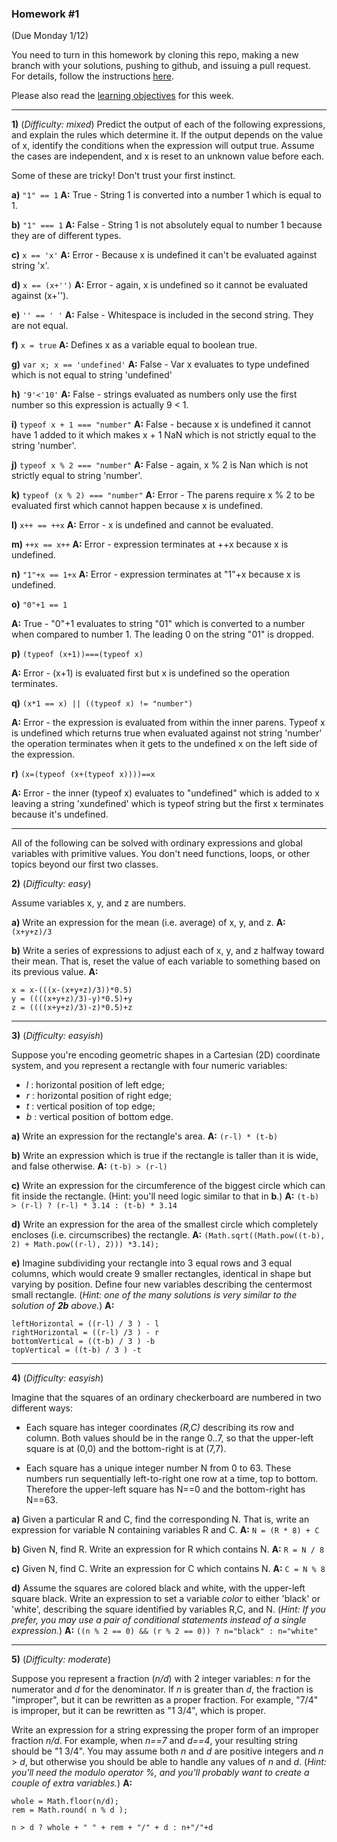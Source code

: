 ### Homework #1
(Due Monday 1/12)

You need to turn in this homework by cloning this repo, making a new branch with your solutions, pushing to github, and issuing a pull request.
For details, follow the instructions [here](http://portlandcodeschool.github.io/jse/2015/01/07/command-line-and-git-slides/#/14).

Please also read the [learning objectives](objectives.md) for this week.

---

**1)** (_Difficulty: mixed_)
Predict the output of each of the following expressions, and explain the rules which determine it.
If the output depends on the value of x, identify the conditions when the expression will output true.  Assume the cases are independent, and x is reset to an unknown value before each.

Some of these are tricky!  Don't trust your first instinct.  


**a)** `"1" == 1`
**A:** True - String 1 is converted into a number 1 which is equal to 1.

**b)** `"1" === 1`
**A:** False - String 1 is not absolutely equal to number 1 because they are of different types.

**c)** `x == 'x'`
**A:** Error - Because x is undefined it can't be evaluated against string 'x'.

**d)** `x == (x+'')`
**A:** Error - again, x is undefined so it cannot be evaluated against (x+'').

**e)** `'' == ' '`
**A:** False - Whitespace is included in the second string. They are not equal.

**f)** `x = true`
**A:** Defines x as a variable equal to boolean true.

**g)** `var x; x == 'undefined'`
**A:** False - Var x evaluates to type undefined which is not equal to string 'undefined'

**h)** `'9'<'10'`
**A:** False - strings evaluated as numbers only use the first number so this expression is actually 9 < 1.

**i)** `typeof x + 1 === "number"`
**A:** False - because x is undefined it cannot have 1 added to it which makes x + 1 NaN which is not strictly equal to the string 'number'.

**j)** `typeof x % 2 === "number"`
**A:** False - again, x % 2 is Nan which is not strictly equal to string 'number'.

**k)** `typeof (x % 2) === "number"`
**A:** Error - The parens require x % 2 to be evaluated first which cannot happen because x is undefined.

**l)** `x++ == ++x`
**A:** Error - x is undefined and cannot be evaluated.

**m)** `++x == x++`
**A:** Error - expression terminates at ++x because x is undefined.

**n)** `"1"+x == 1+x`
**A:** Error - expression terminates at "1"+x because x is undefined.

**o)** `"0"+1 == 1`

**A:** True - "0"+1 evaluates to string "01" which is converted to a number when compared to number 1. The leading 0 on the string "01" is dropped.

**p)** `(typeof (x+1))===(typeof x)`	

**A:** Error - (x+1) is evaluated first but x is undefined so the operation terminates.

**q)** `(x*1 == x) || ((typeof x) != "number")`


**A:** Error - the expression is evaluated from within the inner parens. Typeof x is undefined which returns true when evaluated against not string 'number' the operation terminates when it gets to the undefined x on the left side of the expression.

**r)** `(x=(typeof (x+(typeof x))))==x`


**A:** Error - the inner (typeof x) evaluates to "undefined" which is added to x leaving a string 'xundefined' which is typeof string but the first x terminates because it's undefined.

---

All of the following can be solved with ordinary expressions and global variables with primitive values.  You don't need functions, loops, or other topics beyond our first two classes.

**2)** (_Difficulty: easy_)

Assume variables x, y, and z are numbers.

**a)**
Write an expression for the mean (i.e. average) of x, y, and z.
**A:** 
`(x+y+z)/3`

**b)**
Write a series of expressions to adjust each of x, y, and z halfway toward their mean.
That is, reset the value of each variable to something based on its previous value.
**A:** 

	x = x-(((x-(x+y+z)/3))*0.5)
	y = ((((x+y+z)/3)-y)*0.5)+y
    z = ((((x+y+z)/3)-z)*0.5)+z

---

**3)** (_Difficulty: easyish_)

Suppose you're encoding geometric shapes in a Cartesian (2D) coordinate system, and you represent a rectangle with four numeric variables:

- _l_ : horizontal position of left edge;
- _r_ : horizontal position of right edge;
- _t_ : vertical position of top edge;
- _b_ : vertical position of bottom edge.

**a)**
Write an expression for the rectangle's area.
**A:** 
`(r-l) * (t-b)`

**b)**
Write an expression which is true if the rectangle is taller than it is wide, and false otherwise.
**A:** 
`(t-b) > (r-l)`

**c)**
Write an expression for the circumference of the biggest circle which can fit inside the rectangle.  (Hint: you'll need logic similar to that in **b**.)
**A:** 
`(t-b) > (r-l) ? (r-l) * 3.14 : (t-b) * 3.14`

**d)**
Write an expression for the area of the smallest circle which completely encloses (i.e. circumscribes) the rectangle.
**A:** 
`(Math.sqrt((Math.pow((t-b), 2) + Math.pow((r-l), 2))) *3.14);`

**e)**
Imagine subdividing your rectangle into 3 equal rows and 3 equal columns, which would create 9 smaller rectangles, identical in shape but varying by position.
Define four new variables describing the centermost small rectangle.
(_Hint: one of the many solutions is very similar to the solution of **2b** above._)
**A:** 

	leftHorizontal = ((r-l) / 3 ) - l  
	rightHorizontal = ((r-l) /3 ) - r
	bottomVertical = ((t-b) / 3 ) -b
	topVertical = ((t-b) / 3 ) -t 

---

**4)** (_Difficulty: easyish_)

Imagine that the squares of an ordinary checkerboard are numbered in two different ways:

* Each square has integer coordinates _(R,C)_ describing its row and column.  Both values should be in the range 0..7, so that the upper-left square is at (0,0) and the bottom-right is at (7,7).

* Each square has a unique integer number N from 0 to 63.  These numbers run sequentially left-to-right one row at a time, top to bottom.  Therefore the upper-left square has N==0 and the bottom-right has N==63.

**a)**  Given a particular R and C, find the corresponding N.  That is, write an expression for variable N containing variables R and C.
**A:** 
`N = (R * 8) + C`

**b)**  Given N, find R.  Write an expression for R which contains N.
**A:** 
`R = N / 8`

**c)**  Given N, find C.  Write an expression for C which contains N.
**A:** 
`C = N % 8`

**d)**  Assume the squares are colored black and white, with the upper-left square black.
Write an expression to set a variable _color_ to either 'black' or 'white', describing the square identified by variables R,C, and N.
(_Hint: If you prefer, you may use a pair of conditional statements instead of a single expression._)
**A:** 
`((n % 2 == 0) && (r % 2 == 0)) ? n="black" : n="white"`

---

**5)** (_Difficulty: moderate_)

Suppose you represent a fraction (_n/d_) with 2 integer variables: _n_ for the numerator and _d_ for the denominator.
If _n_ is greater than _d_, the fraction is "improper", but it can be rewritten as a proper fraction.  For example, "7/4" is improper, but it can be rewritten as "1 3/4", which is proper.

Write an expression for a string expressing the proper form of an improper fraction _n/d_.  For example, when _n==7_ and _d==4_, your resulting string should be "1 3/4".  You may assume both _n_ and _d_ are positive integers and _n_ > _d_, but otherwise you should be able to handle any values of _n_ and _d_.
(_Hint: you'll need the modulo operator _%_, and you'll probably want to create a couple of extra variables._)
**A:** 

	whole = Math.floor(n/d); 
	rem = Math.round( n % d ); 
	
	n > d ? whole + " " + rem + "/" + d : n+"/"+d



